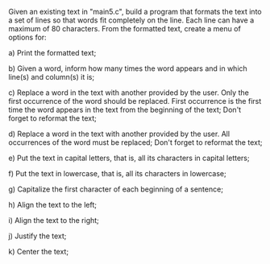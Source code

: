 Given an existing text in "main5.c", build a program that formats the text into a set of lines so that words fit completely on the line. Each line can have a maximum of 80 characters. From the formatted text, create a menu of options for:

a) Print the formatted text;

b) Given a word, inform how many times the word appears and in which line(s) and column(s) it is;

c) Replace a word in the text with another provided by the user. Only the first occurrence of the word should be replaced. First occurrence is the first time the word appears in the text from the beginning of the text; Don't forget to reformat the text;

d) Replace a word in the text with another provided by the user. All occurrences of the word must be replaced; Don't forget to reformat the text;

e) Put the text in capital letters, that is, all its characters in capital letters;

f) Put the text in lowercase, that is, all its characters in lowercase;

g) Capitalize the first character of each beginning of a sentence;

h) Align the text to the left;

i) Align the text to the right;

j) Justify the text;

k) Center the text;
